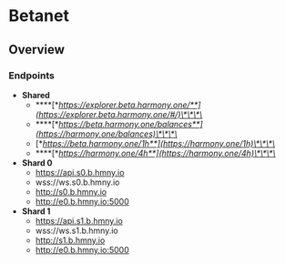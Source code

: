 # Betanet

## Overview

### Endpoints

* **Shared**
  * \*\*\*\*[**https://explorer.beta.harmony.one/**](https://explorer.beta.harmony.one/#/)\*\*\*\*
  * \*\*\*\*[**https://beta.harmony.one/balances**](https://harmony.one/balances)\*\*\*\*
  * [**https://beta.harmony.one/1h**](https://harmony.one/1h)\*\*\*\*
  * \*\*\*\*[**https://harmony.one/4h**](https://harmony.one/4h)\*\*\*\*
* **Shard 0**
  * https://api.s0.b.hmny.io
  * wss://ws.s0.b.hmny.io
  * http://s0.b.hmny.io
  * http://e0.b.hmny.io:5000
* **Shard 1**
  * https://api.s1.b.hmny.io
  * wss://ws.s1.b.hmny.io
  * http://s1.b.hmny.io
  * http://e0.b.hmny.io:5000



